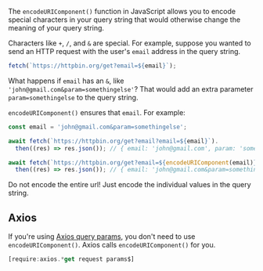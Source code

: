 The `encodeURIComponent()` function in JavaScript allows you to encode special characters in your query string that would otherwise change the meaning of your query string.

Characters like `+`, `/`, and `&` are special.
For example, suppose you wanted to send an HTTP request with the user's `email` address in the query string.

```javascript
fetch(`https://httpbin.org/get?email=${email}`);
```

What happens if `email` has an `&`, like `'john@gmail.com&param=somethingelse'`?
That would add an extra parameter `param=somethingelse` to the query string.

`encodeURIComponent()` ensures that `email`.
For example:

```javascript
const email = 'john@gmail.com&param=somethingelse';

await fetch(`https://httpbin.org/get?email?email=${email}`).
  then((res) => res.json()); // { email: 'john@gmail.com', param: 'somethingelse' }

await fetch(`https://httpbin.org/get?email=${encodeURIComponent(email)}`).
  then((res) => res.json()); // { email: 'john@gmail.com&param=somethingelse' }
```

Do not encode the entire url!
Just encode the individual values in the query string.

## Axios

If you're using [Axios query params](/tutorials/axios/get-query-params), you don't need to use `encodeURIComponent()`.
Axios calls `encodeURIComponent()` for you.

```javascript
[require:axios.*get request params$]
```